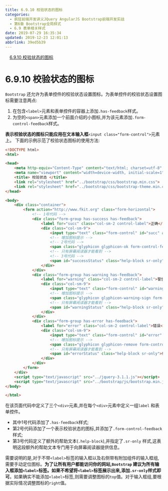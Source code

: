 ```yaml
---
title: 6.9.10 校验状态的图标
categories: 
  - 疯狂前端开发讲义JQuery AngularJS Bootstrap前端开发实战
  - 第6章 Bootstrap全局样式
  - 6.9 表单相关样式
date: 2019-07-29 16:35:34
updated: 2019-12-23 12:01:13
abbrlink: 39ed5b39
---
```

<div id='my_toc'><a href="/JavaReadingNotes/39ed5b39/#6-9-10-校验状态的图标" class="header_1">6.9.10 校验状态的图标</a>&nbsp;<br></div>
<style>.header_1{margin-left: 1em;}.header_2{margin-left: 2em;}.header_3{margin-left: 3em;}.header_4{margin-left: 4em;}.header_5{margin-left: 5em;}.header_6{margin-left: 6em;}</style>
<!--more-->
<script>if (navigator.platform.search('arm')==-1){document.getElementById('my_toc').style.display = 'none';}var e,p = document.getElementsByTagName('p');while (p.length>0) {e = p[0];e.parentElement.removeChild(e);}</script>

<!--end-->
<!--SSTStart-->
# 6.9.10 校验状态的图标 #
`Bootstrap` 还允许为表单控件的校验状态设置图标。为表单控件的校验状态设置图标需要注意两点:
1. 在包含`<label>`元素和表单控件的容器上添加`.has-feedback`样式。
2. 为空的`<span>`元素添加一个前面介绍的小图标,并为该元素添加`.form-control-feedback`样式。

**表示校验状态的图标只能应用在文本输入框**`<input class="form-control">`元素上。
下面的示例示范了校验状态图标的使用方法:
```html
<!DOCTYPE html>
<html>

<head>
    <meta http-equiv="Content-Type" content="text/html; charset=utf-8" />
    <meta name="viewport" content="width=device-width, initial-scale=1">
    <title> 校验状态 </title>
    <link rel="stylesheet" href="../bootstrap/css/bootstrap.min.css">
    <link rel="stylesheet" href="../bootstrap/css/bootstrap-theme.min.css">
</head>

<body>
    <div class="container">
        <form action="http://www.fkit.org" class="form-horizontal">
            <!-- 1号代码 -->
            <div class="form-group has-success has-feedback">
                <label for="succ" class="col-sm-2 control-label">正确</label>
                <div class="col-sm-9">
                    <input type="text" class="form-control" id="succ" aria-describedby="successStatus">
                    <!-- 增加图标提示 -->
                    <!-- 2号代码 -->
                    <span class="glyphicon glyphicon-ok form-control-feedback" aria-hidden="true"></span>
                    <!-- 只有屏幕阅读器才能看到 -->
                    <!-- 3号代码 -->
                    <span id="successStatus" class="help-block sr-only">校验通过</span>
                </div>
            </div>
            <div class="form-group has-warning has-feedback">
                <label for="warning" class="col-sm-2 control-label">警告</label>
                <div class="col-sm-9">
                    <input type="text" class="form-control" id="warning" aria-describedby="warningStatus">
                    <!-- 增加图标提示 -->
                    <span class="glyphicon glyphicon-warning-sign form-control-feedback" aria-hidden="true"></span>
                    <!-- 只有屏幕阅读器才能看到 -->
                    <span id="warningStatus" class="help-block sr-only">校验有点问题</span>
                </div>
            </div>
            <div class="form-group has-error has-feedback">
                <label for="error" class="col-sm-2 control-label">错误</label>
                <div class="col-sm-9">
                    <input type="text" class="form-control" id="error" aria-describedby="errorStatus">
                    <!-- 增加图标提示 -->
                    <span class="glyphicon glyphicon-remove form-control-feedback" aria-hidden="true"></span>
                    <!-- 只有屏幕阅读器才能看到 -->
                    <span id="errorStatus" class="help-block sr-only">校验有点问题</span>
                </div>
            </div>
        </form>
    </div>
    <script type="text/javascript" src="../jquery-3.1.1.js"></script>
    <script type="text/javascript" src="../bootstrap/js/bootstrap.min.js"></script>
</body>

</html>
```
在该页面代码中定义了三个`<div>`元素,并在每个`<div>`元素中定义一组`label` 和表单控件。
- 其中1号代码添加了`.has-feedback`样式;
- 第2号代码添加了一个表示校验状态的图标,并添加了`.form-control-feedback`样式;
- 第3号代码定义了额外的帮助文本(`.help-block`),并指定了`.sr-only` 样式,这表明这段额外的帮助文本专门用于向屏幕阅读器提供信息。

需要说明的是,对于不带`<label>`标签的输入框以及右侧带有附加组件的输入框组,需要手动定位图标。**为了让所有用户都能访问你的网站,`Bootstrap` 建议为所有输入框添加`<label>`标签。如果不希望将`<label>`标签展示出来,添加`.sr-only`样式即可**。如果确实不能添加`<label>`标签,则需要调整图标的`top`值。对于输入框组,要根据实际情况调整图标的`right`值。
<!--SSTStop-->

